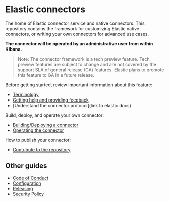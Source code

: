 # Elastic connectors

The home of Elastic connector service and native connectors. This repository contains the framework for customizing Elastic native connectors, or writing your own connectors for advanced use cases.

**The connector will be operated by an administrative user from within Kibana.**

> Note: The connector framework is a tech preview feature. Tech preview features are subject to change and are not covered by the support SLA of general release (GA) features. Elastic plans to promote this feature to GA in a future release.

Before getting started, review important information about this feature:

- [Terminology](docs/SUPPORT.md)
- [Getting help and providing feedback](docs/SUPPORT.md)
- [Understand the connector protocol](link to elastic docs)

Build, deploy, and operate your own connector:

- [Building/Deploying a connector](docs/DEVELOPING.md)
- [Operating the connector](https://www.elastic.co/guide/en/enterprise-search/current/connectors.html)

How to publish your connector:

- [Contribute to the repository](docs/CONTRIBUTING.md)

## Other guides

- [Code of Conduct](https://www.elastic.co/community/codeofconduct)
- [Configuration](docs/CONFIG.md)
- [Releasing](docs/RELEASING.md)
- [Security Policy](docs/SECURITY.md)
